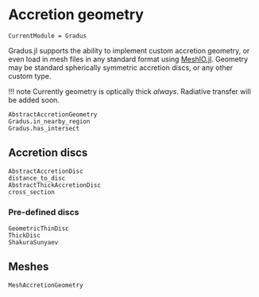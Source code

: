 # Accretion geometry

```@meta
CurrentModule = Gradus
```

Gradus.jl supports the ability to implement custom accretion geometry, or even load in mesh files in any standard format using [MeshIO.jl](https://github.com/JuliaIO/MeshIO.jl). Geometry may be standard spherically symmetric accretion discs, or any other custom type.

!!! note
    Currently geometry is optically thick _always_. Radiative transfer will be added soon.

```@docs
AbstractAccretionGeometry
Gradus.in_nearby_region
Gradus.has_intersect
```

## Accretion discs

```@docs
AbstractAccretionDisc
distance_to_disc
AbstractThickAccretionDisc
cross_section
```

### Pre-defined discs

```@docs
GeometricThinDisc
ThickDisc
ShakuraSunyaev
```

## Meshes

```@docs
MeshAccretionGeometry
```